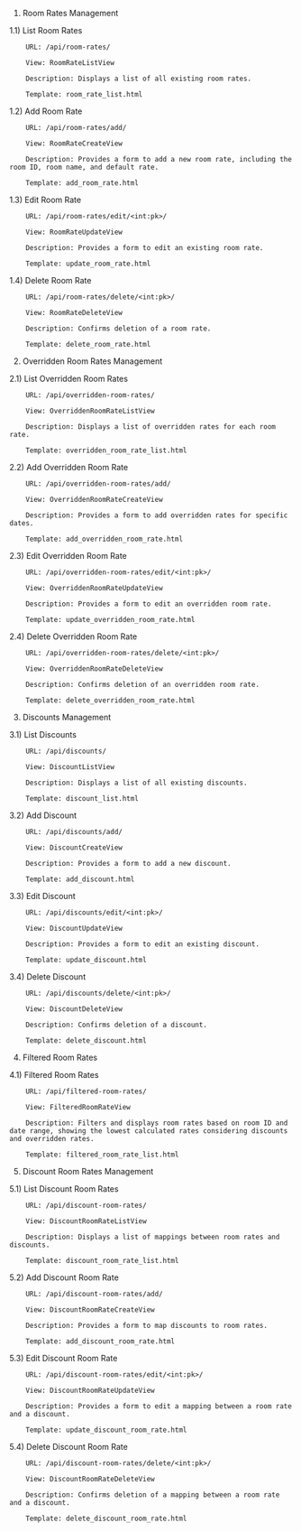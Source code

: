 1) Room Rates Management
   
  1.1) List Room Rates
  
        URL: /api/room-rates/
        
        View: RoomRateListView
        
        Description: Displays a list of all existing room rates.
        
        Template: room_rate_list.html
        
  1.2) Add Room Rate
  
        URL: /api/room-rates/add/
        
        View: RoomRateCreateView
        
        Description: Provides a form to add a new room rate, including the room ID, room name, and default rate.
        
        Template: add_room_rate.html
        
  1.3) Edit Room Rate
        
        URL: /api/room-rates/edit/<int:pk>/
        
        View: RoomRateUpdateView
        
        Description: Provides a form to edit an existing room rate.
        
        Template: update_room_rate.html
        
  1.4) Delete Room Rate
        
        URL: /api/room-rates/delete/<int:pk>/
        
        View: RoomRateDeleteView
        
        Description: Confirms deletion of a room rate.
        
        Template: delete_room_rate.html
   
2) Overridden Room Rates Management
   
  2.1) List Overridden Room Rates
        
        URL: /api/overridden-room-rates/
        
        View: OverriddenRoomRateListView
        
        Description: Displays a list of overridden rates for each room rate.
        
        Template: overridden_room_rate_list.html
        
  2.2) Add Overridden Room Rate
        
        URL: /api/overridden-room-rates/add/
        
        View: OverriddenRoomRateCreateView
        
        Description: Provides a form to add overridden rates for specific dates.
        
        Template: add_overridden_room_rate.html
        
  2.3) Edit Overridden Room Rate
        
        URL: /api/overridden-room-rates/edit/<int:pk>/
        
        View: OverriddenRoomRateUpdateView
        
        Description: Provides a form to edit an overridden room rate.
        
        Template: update_overridden_room_rate.html
        
  2.4) Delete Overridden Room Rate
        
        URL: /api/overridden-room-rates/delete/<int:pk>/
        
        View: OverriddenRoomRateDeleteView
        
        Description: Confirms deletion of an overridden room rate.
        
        Template: delete_overridden_room_rate.html
   
3) Discounts Management

  3.1) List Discounts
        
        URL: /api/discounts/
        
        View: DiscountListView
        
        Description: Displays a list of all existing discounts.
        
        Template: discount_list.html
        
  3.2) Add Discount
        
        URL: /api/discounts/add/
        
        View: DiscountCreateView
        
        Description: Provides a form to add a new discount.
        
        Template: add_discount.html
        
  3.3) Edit Discount
        
        URL: /api/discounts/edit/<int:pk>/
        
        View: DiscountUpdateView
        
        Description: Provides a form to edit an existing discount.
        
        Template: update_discount.html
        
  3.4) Delete Discount
        
        URL: /api/discounts/delete/<int:pk>/
        
        View: DiscountDeleteView
        
        Description: Confirms deletion of a discount.
        
        Template: delete_discount.html
   
4) Filtered Room Rates
   
  4.1) Filtered Room Rates
        
        URL: /api/filtered-room-rates/
        
        View: FilteredRoomRateView
        
        Description: Filters and displays room rates based on room ID and date range, showing the lowest calculated rates considering discounts and overridden rates.
        
        Template: filtered_room_rate_list.html
   
5) Discount Room Rates Management
   
  5.1) List Discount Room Rates
        
        URL: /api/discount-room-rates/
        
        View: DiscountRoomRateListView
        
        Description: Displays a list of mappings between room rates and discounts.
        
        Template: discount_room_rate_list.html
        
  5.2) Add Discount Room Rate
        
        URL: /api/discount-room-rates/add/
        
        View: DiscountRoomRateCreateView
        
        Description: Provides a form to map discounts to room rates.
        
        Template: add_discount_room_rate.html
        
  5.3) Edit Discount Room Rate
        
        URL: /api/discount-room-rates/edit/<int:pk>/
        
        View: DiscountRoomRateUpdateView
        
        Description: Provides a form to edit a mapping between a room rate and a discount.
        
        Template: update_discount_room_rate.html
        
  5.4) Delete Discount Room Rate
        
        URL: /api/discount-room-rates/delete/<int:pk>/
        
        View: DiscountRoomRateDeleteView
        
        Description: Confirms deletion of a mapping between a room rate and a discount.
        
        Template: delete_discount_room_rate.html
